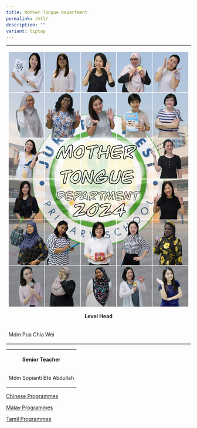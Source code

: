 ```yaml
---
title: Mother Tongue Department
permalink: /mtl/
description: ""
variant: tiptap
---
```

<table>
<tbody>
<tr>
<th rowspan="1" colspan="1">
<p></p>
<div class="isomer-image-wrapper">
<img style="width: 100%" height="auto" width="100%" alt="" src="/images/Staff Photo/MT.jpg">
</div>
<p>Level Head</p>
</th>
</tr>
<tr>
<td rowspan="1" colspan="1">
<p>Mdm Pua Chia Wei</p>
</td>
</tr>
</tbody>
</table>
<table>
<tbody>
<tr>
<th rowspan="1" colspan="1">
<p>Senior Teacher</p>
</th>
</tr>
<tr>
<td rowspan="1" colspan="1">
<p>Mdm Sopianti Bte Abdullah</p>
</td>
</tr>
</tbody>
</table>
<p></p>
<p><a href="/MTLCL/" rel="noopener noreferrer nofollow" target="_blank">Chinese Programmes</a>
</p>
<p><a href="/MTLML/" rel="noopener noreferrer nofollow" target="_blank">Malay Programmes</a> 
<br>
</p>
<p><a href="/MTLTL/" rel="noopener noreferrer nofollow" target="_blank">Tamil Programmes</a>
</p>
<p></p>